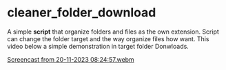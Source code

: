# cleaner_folder_download
A simple **script** that organize folders and files as the own extension. Script can change the folder target and the way organize files how want. 
This video below a simple demonstration in target folder Donwloads.

[Screencast from 20-11-2023 08:24:57.webm](https://github.com/ViniciusBrag/cleaner_folder_download/assets/87455091/797f3e5d-5dab-4747-a47b-bed3ebfdd408)
